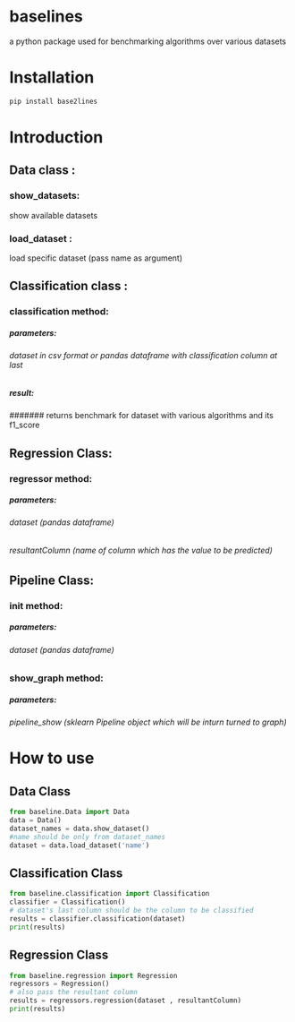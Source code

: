 # baselines
a python package used for benchmarking algorithms over various datasets<br>

# Installation
```bash
pip install base2lines
```

# Introduction
## Data class : 
### show_datasets: 
show available datasets
### load_dataset : 
load specific dataset (pass name as argument)

## Classification class :
### classification method:
##### parameters:
###### dataset in csv format or pandas dataframe with classification column at last
##### result:
####### returns benchmark for dataset with various algorithms and its f1_score

## Regression Class:
### regressor method:
##### parameters:
###### dataset (pandas dataframe)
###### resultantColumn (name of column which has the value to be predicted)

## Pipeline Class:
### __init__ method:
##### parameters:
###### dataset (pandas dataframe)
### show_graph method:
##### parameters:
###### pipeline_show (sklearn Pipeline object which will be inturn turned to graph)

# How to use
## Data Class
```python
from baseline.Data import Data
data = Data()
dataset_names = data.show_dataset()
#name should be only from dataset_names 
dataset = data.load_dataset('name') 
```

## Classification Class
```python
from baseline.classification import Classification
classifier = Classification()
# dataset's last column should be the column to be classified
results = classifier.classification(dataset)
print(results)
```
## Regression Class
```python
from baseline.regression import Regression
regressors = Regression()
# also pass the resultant column
results = regressors.regression(dataset , resultantColumn)
print(results)

```
